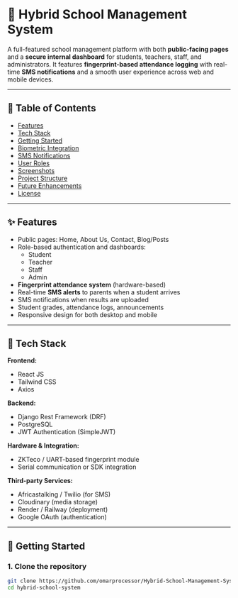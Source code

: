 # 🏫 Hybrid School Management System

A full-featured school management platform with both **public-facing pages** and a **secure internal dashboard** for students, teachers, staff, and administrators. It features **fingerprint-based attendance logging** with real-time **SMS notifications** and a smooth user experience across web and mobile devices.

---

## 📌 Table of Contents

- [Features](#features)
- [Tech Stack](#tech-stack)
- [Getting Started](#getting-started)
- [Biometric Integration](#biometric-integration)
- [SMS Notifications](#sms-notifications)
- [User Roles](#user-roles)
- [Screenshots](#screenshots)
- [Project Structure](#project-structure)
- [Future Enhancements](#future-enhancements)
- [License](#license)

---

## ✨ Features

- Public pages: Home, About Us, Contact, Blog/Posts
- Role-based authentication and dashboards:
  - Student
  - Teacher
  - Staff
  - Admin
- **Fingerprint attendance system** (hardware-based)
- Real-time **SMS alerts** to parents when a student arrives
- SMS notifications when results are uploaded
- Student grades, attendance logs, announcements
- Responsive design for both desktop and mobile

---

## 🧰 Tech Stack

**Frontend:**
- React JS
- Tailwind CSS
- Axios

**Backend:**
- Django Rest Framework (DRF)
- PostgreSQL
- JWT Authentication (SimpleJWT)

**Hardware & Integration:**
- ZKTeco / UART-based fingerprint module
- Serial communication or SDK integration

**Third-party Services:**
- Africastalking / Twilio (for SMS)
- Cloudinary (media storage)
- Render / Railway (deployment)
- Google OAuth (authentication)

---

## 🚀 Getting Started

### 1. Clone the repository

```bash
git clone https://github.com/omarprocessor/Hybrid-School-Management-System.git
cd hybrid-school-system
